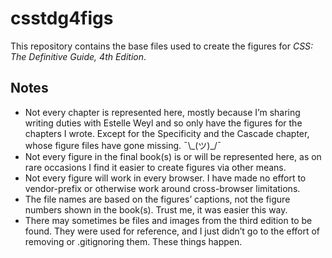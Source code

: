 # csstdg4figs

This repository contains the base files used to create the figures for _CSS: The Definitive Guide, 4th Edition_.

## Notes

* Not every chapter is represented here, mostly because I’m sharing writing duties with Estelle Weyl and so only have the figures for the chapters I wrote.  Except for the Specificity and the Cascade chapter, whose figure files have gone missing. ¯\\\_(ツ)_/¯
* Not every figure in the final book(s) is or will be represented here, as on rare occasions I find it easier to create figures via other means.
* Not every figure will work in every browser.  I have made no effort to vendor-prefix or otherwise work around cross-browser limitations.
* The file names are based on the figures’ captions, not the figure numbers shown in the book(s).  Trust me, it was easier this way.
* There may sometimes be files and images from the third edition to be found.  They were used for reference, and I just didn’t go to the effort of removing or .gitignoring them.  These things happen.

